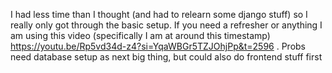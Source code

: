 I had less time than I thought (and had to relearn some django stuff) so I really only got through the basic setup. 
If you need a refresher or anything I am using this video (specifically I am at around this timestamp) https://youtu.be/Rp5vd34d-z4?si=YqaWBGr5TZJOhjPp&t=2596 . 
Probs need database setup as next big thing, but could also do frontend stuff first

